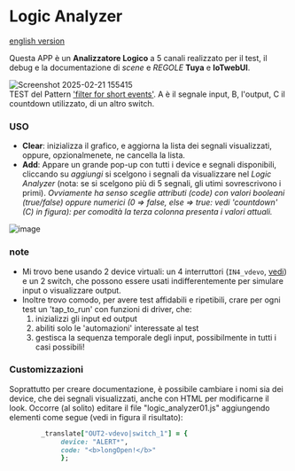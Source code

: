 # Logic Analyzer
[english version](https://github.com/msillano/IoTwebUI/blob/main/APP/Logic%20Anayzer/README.md)

Questa APP è un **Analizzatore Logico** a 5 canali realizzato per il test, il debug e la documentazione di _scene_ e _REGOLE_ **Tuya** e **IoTwebUI**.

![Screenshot 2025-02-21 155415](https://github.com/user-attachments/assets/512b24fd-c1ad-4964-92e0-3ce16390bbad)<br>
TEST del Pattern ['filter for short events'](https://github.com/msillano/IoTwebUI/blob/main/patterns/filter%20for%20short%20events.md). A è il segnale input, B, l'output, C il countdown utilizzato, di un altro switch. 

### USO
* **Clear**: inizializza il grafico, e aggiorna la lista dei segnali visualizzati, oppure, opzionalmenete, ne cancella la lista.
* **Add**: Appare un grande pop-up con tutti i device e segnali disponibili, cliccando su _aggiungi_ si scelgono i segnali da visualizzare nel _Logic Analyzer_ (nota: se si scelgono più di 5 segnali, gli utimi sovrescrivono i primi).
_Ovviamente ha senso sceglie attributi (code)  con valori booleani (true/false) oppure numerici (0 => false, else => true: vedi 'countdown' (C) in figura): per comodità la terza colonna presenta i valori attuali._

![image](https://github.com/user-attachments/assets/e0b957f3-9371-405e-9981-630d13f7dec6)

### note
* Mi trovo bene usando 2 device virtuali: un 4 interruttori (`IN4_vdevo`, [vedi](https://www.tuyaexpo.com/product/1078029)) e un 2 switch, che possono essere usati indifferentemente per simulare input o visualizzare output.
* Inoltre trovo comodo, per avere test affidabili e ripetibili, crare per ogni test un 'tap_to_run' con funzioni di driver, che:
  1. inizializzi gli input ed output
  2. abiliti solo le 'automazioni' interessate al test
  3. gestisca la sequenza temporale degli input, possibilmente in tutti i casi possibili!

### Customizzazioni
Soprattutto per creare documentazione, è possibile cambiare i nomi sia dei device, che dei segnali visualizzati, anche con HTML per modificarne il look.
Occorre (al solito) editare il file "logic_analyzer01.js" aggiungendo elementi come segue (vedi in figura il risultato): 
```ruby
        _translate["OUT2-vdevo|switch_1"] = {
             device: "ALERT*",
             code: "<b>longOpen!</b>"
             };
```

 
